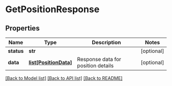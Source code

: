 # GetPositionResponse

## Properties
Name | Type | Description | Notes
------------ | ------------- | ------------- | -------------
**status** | **str** |  | [optional] 
**data** | [**list[PositionData]**](PositionData.md) | Response data for position details | [optional] 

[[Back to Model list]](../README.md#documentation-for-models) [[Back to API list]](../README.md#documentation-for-api-endpoints) [[Back to README]](../README.md)

